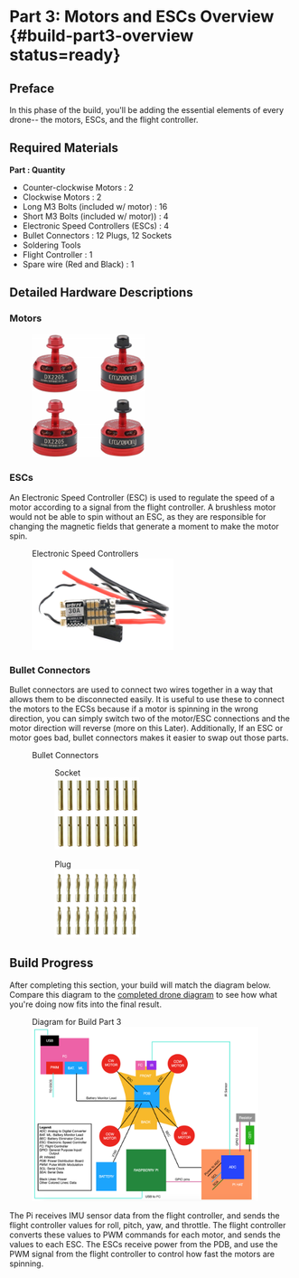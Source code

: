 # Part 3: Motors and ESCs Overview {#build-part3-overview status=ready}

## Preface
In this phase of the build, you'll be adding the essential elements of every drone-- the motors, ESCs, and the flight controller.

## Required Materials

**Part : Quantity**
 
- Counter-clockwise Motors : 2
- Clockwise Motors : 2
- Long M3 Bolts (included w/ motor) : 16
- Short M3 Bolts (included w/ motor)) : 4
- Electronic Speed Controllers (ESCs) : 4
- Bullet Connectors : 12 Plugs, 12 Sockets
- Soldering Tools
- Flight Controller : 1
- Spare wire (Red and Black) : 1
<!-- 
- Counter-clockwise Motors : 2
- Clockwise Motors : 2
- Long M3 Bolts (included w/ motor) : 16
- Short M3 Bolts (included w/ motor) : 4
- Electronic Speed Controllers (ESCs) : 4
- Bullet Connectors : 12 Plugs, 12 Sockets
- Soldering Tools
- Flight Controller : 1
- Spare wire (Red & Black) : 1
-->

## Detailed Hardware Descriptions

### Motors

<figure>
    <img src="photos/2205_2300kv_brushless_motors_red.jpg" width="200"/>
</figure>  

### ESCs

An Electronic Speed Controller (ESC) is used to regulate the speed of a motor according to a signal from the flight controller. A brushless motor would not be able to spin without an ESC, as they are responsible for changing the magnetic fields that generate a moment to make the motor spin.

<figure>
     <figcaption>Electronic Speed Controllers</figcaption>
    <img src="photos/new-esc.png" width="250"/>
</figure>

### Bullet Connectors

Bullet connectors are used to connect two wires together in a way that allows them to be disconnected easily. It is useful to use these to connect the motors to the ECSs because if a motor is spinning in the wrong direction, you can simply switch two of the motor/ESC connections and the motor direction will reverse (more on this Later). Additionally, If an ESC or motor goes bad, bullet connectors makes it easier to swap out those parts.

<figure class="flow-subfigures-2">  
    <figcaption>Bullet Connectors</figcaption>
    <figure>
       <figcaption>Socket</figcaption>
       <img style='width:150px' src="photos/new-bullet-connectors-socket.png"/>
    </figure>
    <figure>  
       <figcaption>Plug</figcaption>
       <img style='width:150px' src="photos/new-bullet-connectors-plug.png"/>
    </figure>
</figure>


## Build Progress

After completing this section, your build will match the diagram below. Compare this diagram to the [completed drone diagram](#diagram-complete) to see how what you're doing now fits into the final result.

<figure>  
  <figcaption> Diagram for Build Part 3 </figcaption>
  <img style='width:400px' src="photos/diagram-part3.png"/>
</figure>

 The Pi receives IMU sensor data from the flight controller, and sends the flight controller values for roll, pitch, yaw, and throttle. The flight controller converts these values to PWM commands for each motor, and sends the values to each ESC. The ESCs receive power from the PDB, and use the PWM signal from the flight controller to control how fast the motors are spinning.
